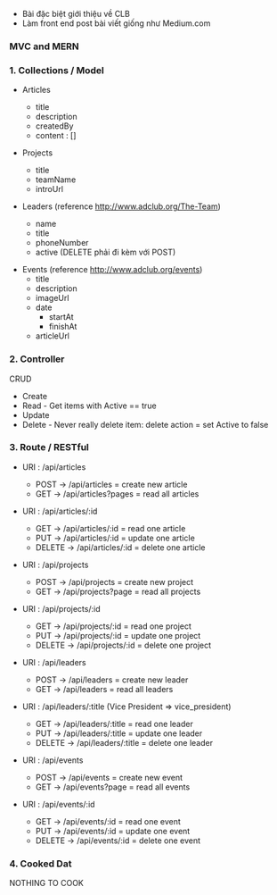 - Bài đặc biệt giới thiệu về CLB
- Làm front end post bài viết giống như Medium.com

### MVC and MERN

### 1. Collections / Model

- Articles

  - title
  - description
  - createdBy
  - content : []

- Projects

  - title
  - teamName
  - introUrl

- Leaders (reference http://www.adclub.org/The-Team)

  - name
  - title
  - phoneNumber
  - active (DELETE phải đi kèm với POST)

* Events (reference http://www.adclub.org/events)
  - title
  - description
  - imageUrl
  - date
    - startAt
    - finishAt
  - articleUrl

### 2. Controller

CRUD

- Create
- Read - Get items with Active == true
- Update
- Delete - Never really delete item: delete action = set Active to false

### 3. Route / RESTful

- URI : /api/articles

  - POST -> /api/articles = create new article
  - GET -> /api/articles?pages = read all articles

- URI : /api/articles/:id

  - GET -> /api/articles/:id = read one article
  - PUT -> /api/articles/:id = update one article
  - DELETE -> /api/articles/:id = delete one article

- URI : /api/projects

  - POST -> /api/projects = create new project
  - GET -> /api/projects?page = read all projects

- URI : /api/projects/:id

  - GET -> /api/projects/:id = read one project
  - PUT -> /api/projects/:id = update one project
  - DELETE -> /api/projects/:id = delete one project

- URI : /api/leaders

  - POST -> /api/leaders = create new leader
  - GET -> /api/leaders = read all leaders

- URI : /api/leaders/:title (Vice President => vice_president)

  - GET -> /api/leaders/:title = read one leader
  - PUT -> /api/leaders/:title = update one leader
  - DELETE -> /api/leaders/:title = delete one leader

- URI : /api/events

  - POST -> /api/events = create new event
  - GET -> /api/events?page = read all events

- URI : /api/events/:id
  - GET -> /api/events/:id = read one event
  - PUT -> /api/events/:id = update one event
  - DELETE -> /api/events/:id = delete one event

### 4. Cooked Dat

NOTHING TO COOK
